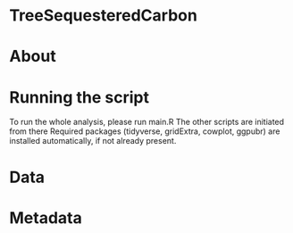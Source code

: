 # TreeSequesteredCarbon

# About

# Running the script
To run the whole analysis, please run main.R
The other scripts are initiated from there
Required packages (tidyverse, gridExtra, cowplot, ggpubr) are installed automatically, if not already present.

# Data

# Metadata

